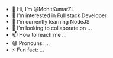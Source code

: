 - 👋 Hi, I’m @MohitKumarZL
- 👀 I’m interested in Full stack Developer
- 🌱 I’m currently learning NodeJS
- 💞️ I’m looking to collaborate on ...
- 📫 How to reach me ...
- 😄 Pronouns: ...
- ⚡ Fun fact: ...

<!---
MohitKumarZL/MohitKumarZL is a ✨ special ✨ repository because its `README.md` (this file) appears on your GitHub profile.
You can click the Preview link to take a look at your changes.
--->

